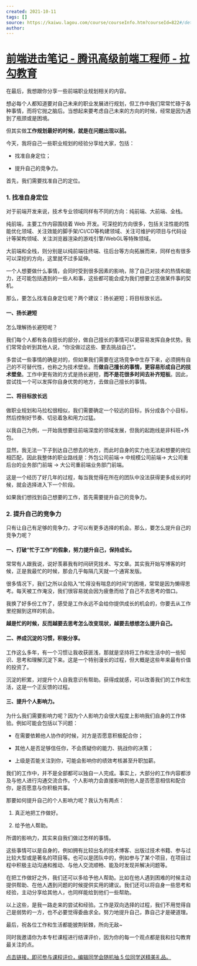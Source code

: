 ```yaml
---
created: 2021-10-11
tags: []
source: https://kaiwu.lagou.com/course/courseInfo.htm?courseId=822#/detail/pc?id=7193
author: 
---
```


# [前端进击笔记 - 腾讯高级前端工程师 - 拉勾教育](https://kaiwu.lagou.com/course/courseInfo.htm?courseId=822#/detail/pc?id=7193)


在最后，我想跟你分享一些前端职业规划相关的内容。

想必每个人都知道要对自己未来的职业发展进行规划，但工作中我们常常忙碌于各种事情，而将它抛之脑后。当想起来要考虑自己未来的方向的时候，经常是因为遇到了瓶颈或是困境。

但其实做**工作规划最好的时候，就是在问题出现以前。**

今天，我将自己一些职业规划的经验分享给大家，包括：

-   找准自身定位；
    
-   提升自己的竞争力。
    

首先，我们需要找准自己的定位。

### 1\. 找准自身定位

对于前端开发来说，技术专业领域同样有不同的方向：纯前端、大前端、全栈。

纯前端，主要工作内容围绕着 Web 开发。可深挖的方向很多，包括关注性能的性能优化领域、关注效能的脚手架/CI/CD等构建领域、关注可维护的项目与代码设计等架构领域、关注浏览器渲染的游戏引擎/WebGL等特殊领域。

大前端和全栈，则分别是以纯前端往终端、往后台等方向拓展而来，同样也有很多可以深挖的方向，这里就不过多延伸。

一个人想要做什么事情，会同时受到很多因素的影响，除了自己对技术的热情和能力，还可能包括遇到的一些人和事，这些都可能会成为我们想要立志做某件事的契机。

那么，要怎么找准自身定位呢？两个建议：扬长避短；将目标放长远。

#### 一、扬长避短

怎么理解扬长避短呢？

我们每个人都有各自擅长的部分，做自己擅长的事情可以更容易发挥自身优势。我们常常会听到其他人说，“你没做过这些、要去挑战自己”。

多尝试一些事情的确是对的，但如果我们需要在这场竞争中生存下来，必须拥有自己的不可替代性，也称之为技术壁垒。而**做自己擅长的事情，更容易形成自己的技术壁垒**。工作中更有效的方式是扬长避短，**而不是花很多时间去补齐短板**。因此，尝试找一个可以发挥你自身优势的地方，去做自己擅长的事情。

#### 二、将目标放长远

做职业规划和马拉松很相似，我们需要确定一个较远的目标，拆分成各个小目标，然后控制好节奏、切忌着急和用力过猛。

以我自己为例，一开始我想要往前端深度的领域发展，但我的起跑线是非科班+外包。

显然，我无法一下子到达自己想去的地方，而此时自身的实力也无法和想要的岗位相匹配，因此我整体的职业路线是：外包公司前端→ 中规模公司前端→ 大公司重后台的业务部门前端 → 大公司重前端业务部门前端。

这是一个经历了好几年的过程，每当我觉得在所在的团队中没法获得更多成长的时候，就会选择进入下一个阶段。

如果我们想找到自己想要的工作，首先需要提升自己的竞争力。

### 2\. 提升自己的竞争力

只有让自己有足够的竞争力，才可以有更多选择的机会。那么，要怎么提升自己的竞争力呢？

#### 一、打破“忙于工作”的假象，努力提升自己，保持成长。

常常有人跟我说，说好羡慕我有时间研究技术、写文章。其实我开始写博客的时候，正是我最忙的时候，那会几乎每隔几天就一个通宵发版。

很多情况下，我们之所以会陷入“忙得没有喘息的时间”的困境，常常是因为懒得思考。每天被工作淹没，我们很容易就会因为疲惫而给了自己不去思考的借口。

我换了好多份工作了，感受是工作永远不会给你提供成长的机会的，你要去从工作里挖掘到这样的机会。

**越是忙的时候，反而越要去思考怎么改变现状，越要去想想怎么提升自己。**

#### 二、养成沉淀的习惯，积极分享。

工作这么多年，有一个习惯让我收获匪浅，那就是坚持将工作和生活中的一些知识、思考和理解沉淀下来。这是一个特别漫长的过程，但大概是这些年来最有价值的投资了。

沉淀的积累，对提升个人自我意识有帮助。获得成就感，可以改善我们的工作和生活，这是一个正反馈的过程。

#### 三、提升个人影响力。

为什么我们需要影响力呢？因为个人影响力会很大程度上影响我们自身的工作体验。例如可能会包括以下问题：

-   在需要依赖他人协作的时候，对方是否愿意积极配合你；
    
-   其他人是否足够信任你，不会质疑你的能力、挑战你的决策；
    
-   上级是否能关注到你，可能会影响你的绩效考核甚至升职加薪。
    

我们的工作中，并不是全部都可以独自一人完成。事实上，大部分的工作内容都涉及与他人进行沟通交流合作。个人影响力会直接影响到他人是否愿意相信和配合你，是否愿意与你积极共事。

那要如何提升自己的个人影响力呢？我认为有两点：

1.  真正地把工作做好。
    
2.  给予他人帮助。
    

所谓的影响力，其实来自我们做过怎样的事情。

这些事情可以是自身的，例如拥有比较出名的技术博客、出版过技术书籍、参与过比较大型或是著名的项目等。也可以是团队中的，例如参与了某个项目，在项目过程中积极主动沟通和推动、与他人交流顺畅、能及时发现并解决问题等。

在把工作做好之外，我们还可以多给予他人帮助。比如在他人遇到困难的时候主动提供帮助、在他人遇到问题的时候提供实用的建议。我们还可以将自身一些思考和经验，主动分享给其他人，也同样能给到他们一些帮助。

以上这些，是我一路走来的尝试和经验。工作是双向选择的过程，我们不用觉得自己是弱势的一方，也不必要觉得委曲求全。努力地提升自己，靠自己才是硬道理。

最后，祝各位工作和生活都能披荆斩棘，所向无敌~

同时我邀请你为本专栏课程进行结课评价，因为你的每一个观点都是我和拉勾教育最关注的点。

[点击链接，即可参与课程评价，编辑同学会随机抽 5 位同学送精美礼品。](https://wj.qq.com/s2/8558271/fcfe/)

